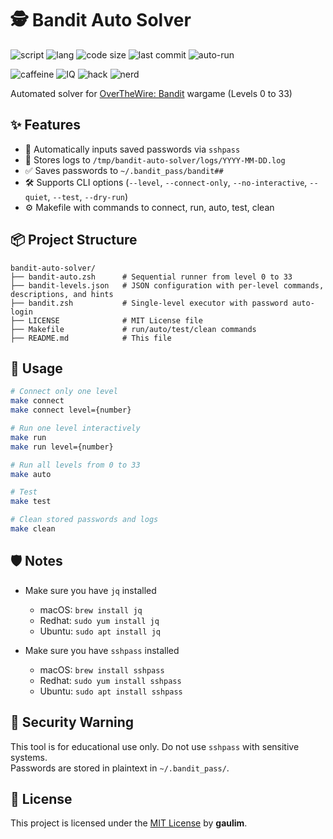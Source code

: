 # 🕵️ Bandit Auto Solver

<!-- ![stars](https://img.shields.io/github/stars/gaulim/bandit-auto-solver?style=social) -->
<!-- ![license](https://img.shields.io/github/license/gaulim/bandit-auto-solver) -->

![script](https://img.shields.io/badge/script-zsh-blue)
![lang](https://img.shields.io/github/languages/top/gaulim/bandit-auto-solver)
![code size](https://img.shields.io/github/languages/code-size/gaulim/bandit-auto-solver)
![last commit](https://img.shields.io/github/last-commit/gaulim/bandit-auto-solver)
![auto-run](https://img.shields.io/badge/auto--run-supported-success)

![caffeine](https://img.shields.io/badge/caffeine-900mg-red)
![IQ](https://img.shields.io/badge/IQ-Over_9000%21-yellow)
![hack](https://img.shields.io/badge/hack_mode-enabled-brightgreen)
![nerd](https://img.shields.io/badge/status-certified--nerd-blueviolet)

Automated solver for [OverTheWire: Bandit](https://overthewire.org/wargames/bandit/) wargame (Levels 0 to 33)

## ✨ Features

- 🔐 Automatically inputs saved passwords via `sshpass`
- 📜 Stores logs to `/tmp/bandit-auto-solver/logs/YYYY-MM-DD.log`
- ✅ Saves passwords to `~/.bandit_pass/bandit##`
- 🛠 Supports CLI options (`--level`, `--connect-only`, `--no-interactive`, `--quiet`, `--test`, `--dry-run`)
- ⚙️ Makefile with commands to connect, run, auto, test, clean

## 📦 Project Structure

```text
bandit-auto-solver/
├── bandit-auto.zsh      # Sequential runner from level 0 to 33
├── bandit-levels.json   # JSON configuration with per-level commands, descriptions, and hints
├── bandit.zsh           # Single-level executor with password auto-login
├── LICENSE              # MIT License file
├── Makefile             # run/auto/test/clean commands
├── README.md            # This file
```

## 🚀 Usage

```zsh
# Connect only one level
make connect
make connect level={number}

# Run one level interactively
make run
make run level={number}

# Run all levels from 0 to 33
make auto

# Test
make test

# Clean stored passwords and logs
make clean
```

## 🛡️ Notes

- Make sure you have `jq` installed
  - macOS: `brew install jq`
  - Redhat: `sudo yum install jq`
  - Ubuntu: `sudo apt install jq`

- Make sure you have `sshpass` installed
  - macOS: `brew install sshpass`
  - Redhat: `sudo yum install sshpass`
  - Ubuntu: `sudo apt install sshpass`

## 🔐 Security Warning

This tool is for educational use only. Do not use `sshpass` with sensitive systems.  
Passwords are stored in plaintext in `~/.bandit_pass/`.

## 📄 License

This project is licensed under the [MIT License](./LICENSE) by **gaulim**.
